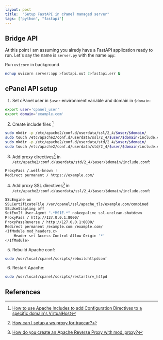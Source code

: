 ```yaml
---
layout: post
title:  "Setup FastAPI in cPanel managed server"
tags: ["python", "fastapi"]
---
```


## Bridge API

At this point I am assuming you alredy have a FastAPI application ready to run. Let's say the name is `server.py` with the name `app`:

Run `uvicorn` in background.

   ```bash
   nohup uvicorn server:app >fastapi.out 2>fastapi.err &
   ```
 
## cPanel API setup

1. Set cPanel user in `$user` environment variable and domain in `$domain`:

```bash
export user='cpanel_user'
export domain='example.com'
```

2. Create include files [^1]

```bash
sudo mkdir -p /etc/apache2/conf.d/userdata/ssl/2_4/$user/$domain/
sudo touch /etc/apache2/conf.d/userdata/ssl/2_4/$user/$domain/include.conf
sudo mkdir -p /etc/apache2/conf.d/userdata/std/2_4/$user/$domain/
sudo touch /etc/apache2/conf.d/userdata/std/2_4/$user/$domain/include.conf
```

3. Add proxy directives[^2] in `/etc/apache2/conf.d/userdata/std/2_4/$user/$domain/include.conf`:

```bash
ProxyPass /.well-known !
Redirect permanent / https://example.com/
```

4. Add proxy SSL directives[^3] in `/etc/apache2/conf.d/userdata/ssl/2_4/$user/$domain/include.conf`:

```bash
SSLEngine on
SSLCertificateFile /var/cpanel/ssl/apache_tls/example.com/combined
SSLUseStapling off
SetEnvIf User-Agent ".*MSIE.*" nokeepalive ssl-unclean-shutdown
ProxyPass / http://127.0.0.1:8000/
ProxyPassReverse / http://127.0.0.1:8000/
Redirect permanent /example.com /example.com/
<IfModule mod_headers.c>
	Header set Access-Control-Allow-Origin '*'
</IfModule>
```

5. Rebuild Apache conf: 

```bash
sudo /usr/local/cpanel/scripts/rebuildhttpdconf
```

6. Restart Apache: 

```bash
sudo /usr/local/cpanel/scripts/restartsrv_httpd
```

## References 

[^1]: [How to use Apache Includes to add Configuration Directives to a specific domain's VirtualHost](https://support.cpanel.net/hc/en-us/articles/360052925073)
[^2]: [How can I setup a ws proxy for traccar?](https://support.cpanel.net/hc/en-us/articles/1500002918142-How-can-I-setup-a-ws-proxy-for-traccar-)
[^3]: [How do you create an Apache Reverse Proxy with mod_proxy?](https://support.cpanel.net/hc/en-us/articles/1500011220222-How-do-you-create-an-Apache-Reverse-Proxy-with-mod-proxy-)

